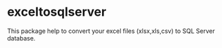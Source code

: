 # exceltosqlserver
 This package help to convert your excel files (xlsx,xls,csv) to SQL Server database.
